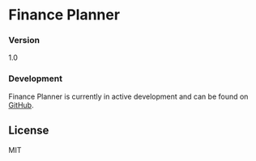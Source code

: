 # Finance Planner

### Version
1.0

### Development

Finance Planner is currently in active development and can be found on [GitHub][repo]. 

License
----

MIT

[repo]: <https://github.com/davemachado/Finance-Planner>
